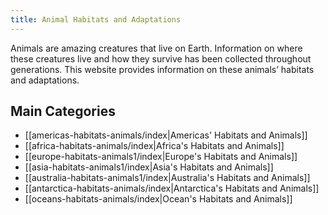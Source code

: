 ```yaml
---
title: Animal Habitats and Adaptations
---
```

Animals are amazing creatures that live on Earth. Information on where these creatures live and how they survive has been collected throughout generations. This website provides information on these animals’ habitats and adaptations.

## Main Categories
- [[americas-habitats-animals/index|Americas' Habitats and Animals]]
- [[africa-habitats-animals/index|Africa's Habitats and Animals]]
- [[europe-habitats-animals1/index|Europe's Habitats and Animals]]
- [[asia-habitats-animals1/index|Asia's Habitats and Animals]]
- [[australia-habitats-animals1/index|Australia's Habitats and Animals]]
- [[antarctica-habitats-animals/index|Antarctica's Habitats and Animals]]
- [[oceans-habitats-animals/index|Ocean's Habitats and Animals]]